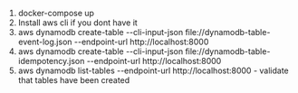 1. docker-compose up
2. Install aws cli if you dont have it
3. aws dynamodb create-table --cli-input-json file://dynamodb-table-event-log.json --endpoint-url http://localhost:8000
4. aws dynamodb create-table --cli-input-json file://dynamodb-table-idempotency.json --endpoint-url http://localhost:8000
5. aws dynamodb list-tables --endpoint-url http://localhost:8000 - validate that tables have been created